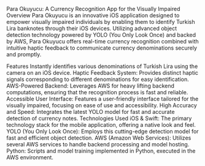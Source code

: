 Para Okuyucu: A Currency Recognition App for the Visually Impaired
Overview
Para Okuyucu is an innovative iOS application designed to empower visually impaired individuals by enabling them to identify Turkish Lira banknotes through their iOS devices. Utilizing advanced object detection technology powered by YOLO (You Only Look Once) and backed by AWS, Para Okuyucu offers real-time currency recognition combined with intuitive haptic feedback to communicate currency denominations securely and promptly.

Features
Instantly identifies various denominations of Turkish Lira using the camera on an iOS device.
Haptic Feedback System: Provides distinct haptic signals corresponding to different denominations for easy identification.
AWS-Powered Backend: Leverages AWS for heavy lifting backend computations, ensuring that the recognition process is fast and reliable.
Accessible User Interface: Features a user-friendly interface tailored for the visually impaired, focusing on ease of use and accessibility.
High Accuracy and Speed: Integrates the latest YOLO model for fast and accurate detection of currency notes.
Technologies Used
iOS & Swift: The primary technology stack for the mobile application, offering a native look and feel.
YOLO (You Only Look Once): Employs this cutting-edge detection model for fast and efficient object detection.
AWS (Amazon Web Services): Utilizes several AWS services to handle backend processing and model hosting.
Python: Scripts and model training implemented in Python, executed in the AWS environment.
